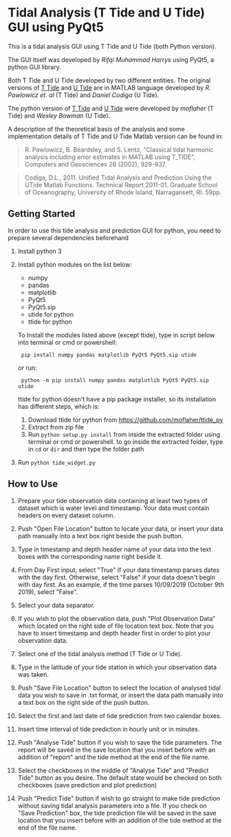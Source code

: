 # Tidal Analysis (T Tide and U Tide) GUI using PyQt5 
This is a tidal analysis GUI using T Tide and U Tide (both Python version).

The GUI itself was developed by _Rifqi Muhammad Harrys_ using PyQt5, a python GUI library.

Both T Tide and U Tide developed by two different entities.
The original versions of [T Tide](https://www.eoas.ubc.ca/~rich/#T_Tide "T Tide Harmonic Analysis Toolbox") and [U Tide](https://www.mathworks.com/matlabcentral/fileexchange/46523-utide-unified-tidal-analysis-and-prediction-functions?w.mathworks.com "UTide Unified Tidal Analysis and Prediction Functions") 
are in MATLAB language developed by _R. Pawlowicz et. al_ (T Tide) and _Daniel Codiga_ (U Tide).

The python version of [T Tide](https://github.com/moflaher/ttide_py "T Tide for Python") and [U Tide](https://github.com/wesleybowman/UTide "U Tide for Python") were developed by _moflaher_ (T Tide) and _Wesley Bowman_ (U Tide).

A description of the theoretical basis of the analysis and some implementation details of T Tide and U Tide Matlab version can be found in:

>R. Pawlowicz, B. Beardsley, and S. Lentz, "Classical tidal harmonic analysis including error estimates in MATLAB using T_TIDE", Computers and Geosciences 28 (2002), 929-937. 
      
>Codiga, D.L., 2011. Unified Tidal Analysis and Prediction Using the UTide Matlab Functions. Technical Report 2011-01. Graduate School of Oceanography, University of Rhode Island, Narragansett, RI. 59pp.

## Getting Started
In order to use this tide analysis and prediction GUI for python, you need to prepare several dependencies beforehand

1. Install python 3
2. Install python modules on the list below:
   - numpy
   - pandas
   - matplotlib
   - PyQt5
   - PyQt5.sip
   - utide for python
   - ttide for python
   
   To Install the modules listed above (except ttide), type in script below into terminal or cmd or powershell:
   
        pip install numpy pandas matplotlib PyQt5 PyQt5.sip utide

   or run:

        python -m pip install numpy pandas matplotlib PyQt5 PyQt5.sip utide

   ttide for python doesn't have a pip package installer, so its installation has different steps, which is:
   1. Download ttide for python from https://github.com/moflaher/ttide_py
   2. Extract from zip file
   3. Run `python setup.py install` from inside the extracted folder using terminal or cmd or powershell.
      to go inside the extracted folder, type in `cd` or `dir` and then type the folder path
3. Run `python tide_widget.py`

## How to Use
 1. Prepare your tide observation data containing at least two types of dataset which is water level and timestamp. Your data must contain headers on every dataset column.

 2. Push "Open File Location" button to locate your data, or insert your data path manually into a text box right beside the push button.

 3. Type in timestamp and depth header name of your data into the text boxes with the corresponding name right beside it.

 4. From Day First input, select "True" if your data timestamp parses dates with the day first. Otherwise, select "False" if your data doesn't begin with day first. As an example, if the time parses 10/09/2019 (October 9th 2019), select "False".

 5. Select your data separator.

 6. If you wish to plot the observation data, push "Plot Observation Data" which located on the right side of file location text box. Note that you have to insert timestamp and depth header first in order to plot your observation data.

 7. Select one of the tidal analysis method (T Tide or U Tide).

 8. Type in the latitude of your tide station in which your observation data was taken.

 9. Push "Save File Location" button to select the location of analysed tidal data you wish to save in .txt format, or insert the data path manually into a text box on the right side of the push button.

10. Select the first and last date of tide prediction from two calendar boxes.

11. Insert time interval of tide prediction in hourly unit or in minutes.

12. Push "Analyse Tide" button if you wish to save the tide parameters. The report will be saved in the save location that you insert before with an addition of "report" and the tide method at the end of the file name.

13. Select the checkboxes in the middle of "Analyse Tide" and "Predict Tide" button as you desire. The default state would be checked on both checkboxes (save prediction and plot prediction)

14. Push "Predict Tide" button if wish to go straight to make tide prediction without saving tidal analysis parameters into a file. If you check on "Save Prediction" box, the tide prediction file will be saved in the save location that you insert before with an addition of the tide method at the end of the file name.
